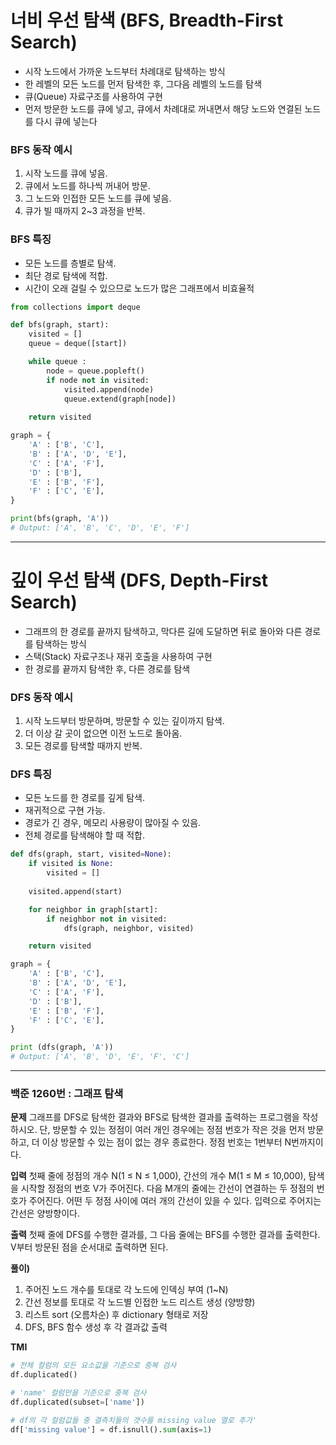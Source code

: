 # 너비 우선 탐색 (BFS, Breadth-First Search)

- 시작 노드에서 가까운 노드부터 차례대로 탐색하는 방식
- 한 레벨의 모든 노드를 먼저 탐색한 후, 그다음 레벨의 노드를 탐색
- 큐(Queue) 자료구조를 사용하여 구현
- 먼저 방문한 노드를 큐에 넣고, 큐에서 차례대로 꺼내면서 해당 노드와 연결된 노드를 다시 큐에 넣는다

### BFS 동작 예시

1. 시작 노드를 큐에 넣음.
2. 큐에서 노드를 하나씩 꺼내어 방문.
3. 그 노드와 인접한 모든 노드를 큐에 넣음.
4. 큐가 빌 때까지 2~3 과정을 반복.

### BFS 특징
- 모든 노드를 층별로 탐색.
- 최단 경로 탐색에 적합.
- 시간이 오래 걸릴 수 있으므로 노드가 많은 그래프에서 비효율적

```python
from collections import deque

def bfs(graph, start):
    visited = []
    queue = deque([start])

    while queue :
        node = queue.popleft()
        if node not in visited:
            visited.append(node)
            queue.extend(graph[node])
    
    return visited

graph = {
    'A' : ['B', 'C'],
    'B' : ['A', 'D', 'E'],
    'C' : ['A', 'F'],
    'D' : ['B'],
    'E' : ['B', 'F'],
    'F' : ['C', 'E'],
}

print(bfs(graph, 'A'))
# Output: ['A', 'B', 'C', 'D', 'E', 'F']
```
---
# 깊이 우선 탐색 (DFS, Depth-First Search)
- 그래프의 한 경로를 끝까지 탐색하고, 막다른 길에 도달하면 뒤로 돌아와 다른 경로를 탐색하는 방식
- 스택(Stack) 자료구조나 재귀 호출을 사용하여 구현
- 한 경로를 끝까지 탐색한 후, 다른 경로를 탐색

### DFS 동작 예시

1. 시작 노드부터 방문하며, 방문할 수 있는 깊이까지 탐색.
2. 더 이상 갈 곳이 없으면 이전 노드로 돌아옴.
3. 모든 경로를 탐색할 때까지 반복.

### DFS 특징
- 모든 노드를 한 경로를 깊게 탐색.
- 재귀적으로 구현 가능.
- 경로가 긴 경우, 메모리 사용량이 많아질 수 있음.
- 전체 경로를 탐색해야 할 때 적합.

```python
def dfs(graph, start, visited=None):
    if visited is None:
        visited = []
    
    visited.append(start)

    for neighbor in graph[start]:
        if neighbor not in visited:
            dfs(graph, neighbor, visited)

    return visited

graph = {
    'A' : ['B', 'C'],
    'B' : ['A', 'D', 'E'],
    'C' : ['A', 'F'],
    'D' : ['B'],
    'E' : ['B', 'F'],
    'F' : ['C', 'E'],
}

print (dfs(graph, 'A'))
# Output: ['A', 'B', 'D', 'E', 'F', 'C']
```
---
### 백준 1260번 : 그래프 탐색

**문제**
그래프를 DFS로 탐색한 결과와 BFS로 탐색한 결과를 출력하는 프로그램을 작성하시오. 단, 방문할 수 있는 정점이 여러 개인 경우에는 정점 번호가 작은 것을 먼저 방문하고, 더 이상 방문할 수 있는 점이 없는 경우 종료한다. 정점 번호는 1번부터 N번까지이다.

**입력**
첫째 줄에 정점의 개수 N(1 ≤ N ≤ 1,000), 간선의 개수 M(1 ≤ M ≤ 10,000), 탐색을 시작할 정점의 번호 V가 주어진다. 다음 M개의 줄에는 간선이 연결하는 두 정점의 번호가 주어진다. 어떤 두 정점 사이에 여러 개의 간선이 있을 수 있다. 입력으로 주어지는 간선은 양방향이다.

**출력**
첫째 줄에 DFS를 수행한 결과를, 그 다음 줄에는 BFS를 수행한 결과를 출력한다. V부터 방문된 점을 순서대로 출력하면 된다.


**풀이)**
1. 주어진 노드 개수를 토대로 각 노드에 인덱싱 부여 (1~N)
2. 간선 정보를 토대로 각 노드별 인접한 노드 리스트 생성 (양방향)
3. 리스트 sort (오름차순) 후 dictionary 형태로 저장
4. DFS, BFS 함수 생성 후 각 결과값 출력

**TMI**
```py
# 전체 컬럼의 모든 요소값을 기준으로 중복 검사
df.duplicated()

# 'name' 컬럼만을 기준으로 중복 검사
df.duplicated(subset=['name'])

# df의 각 컬럼값들 중 결측치들의 갯수를 missing value 열로 추가'
df['missing value'] = df.isnull().sum(axis=1)
```